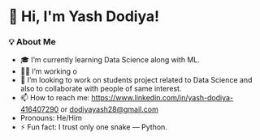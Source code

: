 # 👋 Hi, I'm Yash Dodiya!

### 💡 About Me
- 🎓 I’m currently learning Data Science along with ML.
- 👨‍💻 I’m working o
- 🤝 I’m looking to work on students project related to Data Science and also to collaborate with people of same interest.
- 📫 How to reach me: https://www.linkedin.com/in/yash-dodiya-416407290 or dodiyayash28@gmail.com
- Pronouns: He/Him
- ⚡ Fun fact: I trust only one snake — Python.

